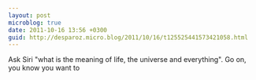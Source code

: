 ```yaml
---
layout: post
microblog: true
date: 2011-10-16 13:56 +0300
guid: http://desparoz.micro.blog/2011/10/16/t125525441573421058.html
---
```

Ask Siri "what is the meaning of life, the universe and everything". Go on, you know you want to
